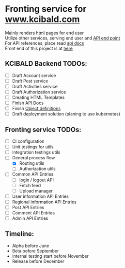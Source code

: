 # Fronting service for www.kcibald.com

Mainly renders html pages for end user <br>
Utilize other services, serving end user and [API end point](https://api.kcibald.com/)<br>
For API references, place read [api docs](https://docs.kcibald.com/)<br>
Front end of this project is at [here](https://github.com/FirePillow/KCIbald)

## KCIBALD Backend TODOs:
- [ ] Draft Account service
- [ ] Draft Post service
- [ ] Draft Activities service
- [ ] Draft Authorization service
- [ ] Creating HTML Templates
- [ ] Finish [API Docs](https://docs.kcibald.com/)
- [ ] Finish [Object definitions](https://github.com/FirePillow/KCIbald-shared-obj)
- [ ] Draft deployment solution (planing to use kubernetes)

##  Fronting service TODOs:
- [ ] CI configuration
- [ ] Unit testings for utils
- [ ] Integration testings utils
- [ ] General process flow
    - [x] Routing utils
    - [ ] Authorization utils
- [ ] Common API Entries
    - [ ] login / logout API
    - [ ] Fetch feed
    - [ ] Upload manager
- [ ] User information API Entries
- [ ] Regional information API Entries
- [ ] Post API Entries
- [ ] Comment API Entries
- [ ] Admin API Entries

## Timeline:
- Alpha before June<br>
- Beta before September<br>
- Internal testing start before November<br>
- Release before December<br>